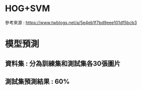 # HOG+SVM

參考來源 : https://www.twblogs.net/a/5e4eb1f7bd9eee101df5bcb3

# 模型預測
## 資料集 : 分為訓練集和測試集各30張圖片
## 測試集預測結果 : 60%